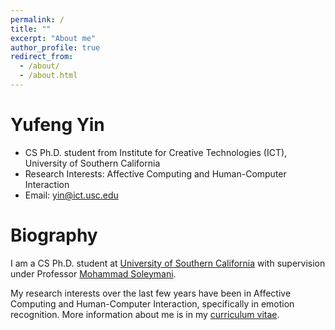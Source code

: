 ```yaml
---
permalink: /
title: ""
excerpt: "About me"
author_profile: true
redirect_from: 
  - /about/
  - /about.html
---
```


Yufeng Yin
======
* CS Ph.D. student from Institute for Creative Technologies (ICT), University of Southern California
* Research Interests: Affective Computing and Human-Computer Interaction
* Email: yin@ict.usc.edu

Biography
======
I am a CS Ph.D. student at [University of Southern California](https://www.usc.edu/) with supervision under Professor [Mohammad Soleymani](http://people.ict.usc.edu/~soleymani/).

My research interests over the last few years have been in Affective Computing and Human-Computer Interaction, specifically in emotion recognition. More information about me is in my [curriculum vitae](https://yufengyin.github.io/files/CV_yufengyin.pdf).

